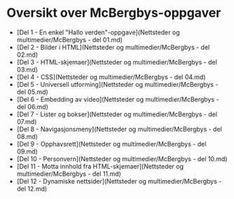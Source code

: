 Oversikt over McBergbys-oppgaver
================================
 * [Del 1 - En enkel "Hallo verden"-oppgave](Nettsteder og multimedier/McBergbys - del 01.md)
 * [Del 2 - Bilder i HTML](Nettsteder og multimedier/McBergbys - del 02.md)
 * [Del 3 - HTML-skjemaer](Nettsteder og multimedier/McBergbys - del 03.md)
 * [Del 4 - CSS](Nettsteder og multimedier/McBergbys - del 04.md)
 * [Del 5 - Universell utforming](Nettsteder og multimedier/McBergbys - del 05.md)
 * [Del 6 - Embedding av video](Nettsteder og multimedier/McBergbys - del 06.md)
 * [Del 7 - Lister og bokser](Nettsteder og multimedier/McBergbys - del 07.md)
 * [Del 8 - Navigasjonsmeny](Nettsteder og multimedier/McBergbys - del 08.md)
 * [Del 9 - Opphavsrett](Nettsteder og multimedier/McBergbys - del 09.md)
 * [Del 10 - Personvern](Nettsteder og multimedier/McBergbys - del 10.md)
 * [Del 11 - Motta innhold fra HTML-skjemaer](Nettsteder og multimedier/McBergbys - del 11.md)
 * [Del 12 - Dynamiske nettsider](Nettsteder og multimedier/McBergbys - del 12.md)
